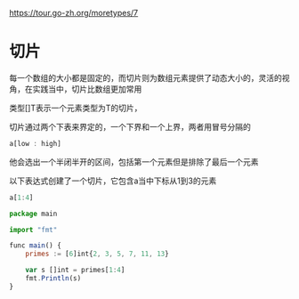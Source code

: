 https://tour.go-zh.org/moretypes/7

# 切片

每一个数组的大小都是固定的，而切片则为数组元素提供了动态大小的，灵活的视角，在实践当中，切片比数组更加常用

类型[]T表示一个元素类型为T的切片，

切片通过两个下表来界定的，一个下界和一个上界，两者用冒号分隔的
```js
a[low : high]
```
他会选出一个半闭半开的区间，包括第一个元素但是排除了最后一个元素

以下表达式创建了一个切片，它包含a当中下标从1到3的元素
```js
a[1:4]
```

```js
package main

import "fmt"

func main() {
	primes := [6]int{2, 3, 5, 7, 11, 13}

	var s []int = primes[1:4]
	fmt.Println(s)
}
```
